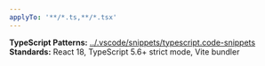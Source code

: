```yaml
---
applyTo: '**/*.ts,**/*.tsx'
---
```


**TypeScript Patterns:** [../.vscode/snippets/typescript.code-snippets](../../.vscode/snippets/typescript.code-snippets)
**Standards:** React 18, TypeScript 5.6+ strict mode, Vite bundler
